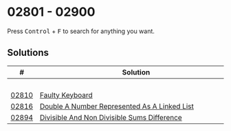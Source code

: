# 02801 - 02900

Press <kbd>Control</kbd> + <kbd>F</kbd> to search for anything you want.

## Solutions
| # | Solution | Topic | Difficulty |
| --- | --- | --- | --- |
| | &emsp;&emsp;&emsp;&emsp;&emsp;&emsp;&emsp;&emsp;&emsp;&emsp;&emsp;&emsp;&emsp;&emsp;&emsp;&emsp;&emsp;&emsp;&emsp;&emsp;&emsp;&emsp;&emsp;&emsp;&emsp;&emsp;&emsp;&emsp; | &emsp;&emsp;&emsp;&emsp;&emsp;&emsp;&emsp;&emsp;&emsp;&emsp; | |  
| [02810](https://leetcode.com/problems/faulty-keyboard/) | [Faulty Keyboard](02810-faulty-keyboard.cpp) | `String` | Easy |  
| [02816](https://leetcode.com/problems/double-a-number-represented-as-a-linked-list/) | [Double A Number Represented As A Linked List](02816-double-a-number-represented-as-a-linked-list.cpp) | `Linked-List` | Medium |  
| [02894](https://leetcode.com/problems/divisible-and-non-divisible-sums-difference/) | [Divisible And Non Divisible Sums Difference](02894-divisible-and-non-divisible-sums-difference.cpp) | `Math` | Easy |  